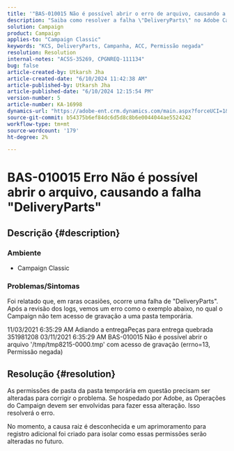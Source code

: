 ```yaml
---
title: '"BAS-010015 Não é possível abrir o erro de arquivo, causando a falha \"DeliveryParts\"'
description: "Saiba como resolver a falha \"DeliveryParts\" no Adobe Campaign Classic alterando as permissões de pasta da pasta temporária."
solution: Campaign
product: Campaign
applies-to: "Campaign Classic"
keywords: "KCS, DeliveryParts, Campanha, ACC, Permissão negada"
resolution: Resolution
internal-notes: "ACSS-35269, CPGNREQ-111134"
bug: false
article-created-by: Utkarsh Jha
article-created-date: "6/10/2024 11:42:38 AM"
article-published-by: Utkarsh Jha
article-published-date: "6/10/2024 12:15:54 PM"
version-number: 5
article-number: KA-16998
dynamics-url: "https://adobe-ent.crm.dynamics.com/main.aspx?forceUCI=1&pagetype=entityrecord&etn=knowledgearticle&id=b9565f85-1e27-ef11-840a-002248084fbb"
source-git-commit: b54375b6ef84dc6d5d8c8b6e0044044ae5524242
workflow-type: tm+mt
source-wordcount: '179'
ht-degree: 2%

---
```


# BAS-010015 Erro Não é possível abrir o arquivo, causando a falha &quot;DeliveryParts&quot;

## Descrição {#description}


### <b>Ambiente</b>

- Campaign Classic




### <b>Problemas/Sintomas</b>

Foi relatado que, em raras ocasiões, ocorre uma falha de &quot;DeliveryParts&quot;. Após a revisão dos logs, vemos um erro como o exemplo abaixo, no qual o Campaign não tem acesso de gravação a uma pasta temporária.

11/03/2021 6:35:29 AM Adiando a entregaPeças para entrega quebrada 351981208 03/11/2021 6:35:29 AM BAS-010015 Não é possível abrir o arquivo &#39;/tmp/tmp8215-0000.tmp&#39; com acesso de gravação (errno=13, Permissão negada)




## Resolução {#resolution}


As permissões de pasta da pasta temporária em questão precisam ser alteradas para corrigir o problema. Se hospedado por Adobe, as Operações do Campaign devem ser envolvidas para fazer essa alteração. Isso resolverá o erro.

No momento, a causa raiz é desconhecida e um aprimoramento para registro adicional foi criado para isolar como essas permissões serão alteradas no futuro.
